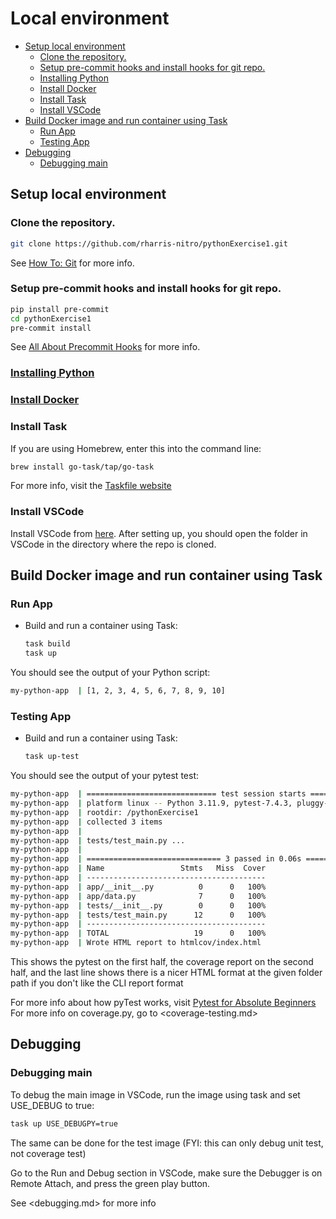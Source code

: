 # Local environment<a name="debugging-the-app"></a>

<!-- mdformat-toc start --slug=github --maxlevel=6 --minlevel=2 -->

- [Setup local environment](#setup-local-environment)
  - [Clone the repository.](#clone-the-repository)
  - [Setup pre-commit hooks and install hooks for git repo.](#setup-pre-commit-hooks-and-install-hooks-for-git-repo)
  - [Installing Python](#installing-python)
  - [Install Docker](#install-docker)
  - [Install Task](#install-task)
  - [Install VSCode](#install-vscode)
- [Build Docker image and run container using Task](#build-docker-image-and-run-container-using-task)
  - [Run App](#run-app)
  - [Testing App](#testing-app)
- [Debugging](#debugging)
  - [Debugging main](#debugging-main)

<!-- mdformat-toc end -->

## Setup local environment<a name="setup-local-environment"></a>

### Clone the repository.<a name="clone-the-repository"></a>

```bash
git clone https://github.com/rharris-nitro/pythonExercise1.git
```

See [How To: Git](how-to-git.md) for more info.

### Setup pre-commit hooks and install hooks for git repo.<a name="setup-pre-commit-hooks-and-install-hooks-for-git-repo"></a>

```bash
pip install pre-commit
cd pythonExercise1
pre-commit install
```

See [All About Precommit Hooks](all-about-precommit-hooks.md) for more info.

### [Installing Python](installing-python.md)<a name="installing-python"></a>

### [Install Docker](docker-setup.md)<a name="install-docker"></a>

### Install Task<a name="install-task"></a>

If you are using Homebrew, enter this into the command line:

```bash
brew install go-task/tap/go-task
```

For more info, visit the [Taskfile website](https://taskfile.dev/)

### Install VSCode<a name="install-vscode"></a>

Install VSCode from [here](https://code.visualstudio.com/).
After setting up, you should open the folder in VSCode in the directory where the repo is cloned.

## Build Docker image and run container using Task<a name="build-docker-image-and-run-container-using-task"></a>

### Run App<a name="run-app"></a>

- Build and run a container using Task:

  ```bash
  task build
  task up
  ```

You should see the output of your Python script:

```bash
my-python-app  | [1, 2, 3, 4, 5, 6, 7, 8, 9, 10]
```

### Testing App<a name="testing-app"></a>

- Build and run a container using Task:

  ```bash
  task up-test
  ```

You should see the output of your pytest test:

```bash
my-python-app  | ============================= test session starts ==============================
my-python-app  | platform linux -- Python 3.11.9, pytest-7.4.3, pluggy-1.5.0
my-python-app  | rootdir: /pythonExercise1
my-python-app  | collected 3 items
my-python-app  |
my-python-app  | tests/test_main.py ...                                                   [100%]
my-python-app  |
my-python-app  | ============================== 3 passed in 0.06s ===============================
my-python-app  | Name                 Stmts   Miss  Cover
my-python-app  | ----------------------------------------
my-python-app  | app/__init__.py          0      0   100%
my-python-app  | app/data.py              7      0   100%
my-python-app  | tests/__init__.py        0      0   100%
my-python-app  | tests/test_main.py      12      0   100%
my-python-app  | ----------------------------------------
my-python-app  | TOTAL                   19      0   100%
my-python-app  | Wrote HTML report to htmlcov/index.html
```

This shows the pytest on the first half, the coverage report on the second half, and the last line shows there is a nicer HTML format at the given folder path if you don't like the CLI report format

For more info about how pyTest works, visit [Pytest for Absolute Beginners](https://medium.com/analytics-vidhya/pytest-for-absolute-beginners-4a166324b350)
For more info on coverage.py, go to \<coverage-testing.md>

## Debugging<a name="debugging"></a>

### Debugging main<a name="debugging-main"></a>

To debug the main image in VSCode, run the image using task and set USE_DEBUG to true:

```bash
task up USE_DEBUGPY=true
```

The same can be done for the test image (FYI: this can only debug unit test, not coverage test)

Go to the Run and Debug section in VSCode, make sure the Debugger is on Remote Attach, and press the green play button.

See \<debugging.md> for more info
